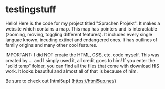# testingstuff

Hello! Here is the code for my project titled "Sprachen Projekt". It makes a website which contains a map. This map has pointers and is interactable (zooming, moving, toggling different features). It includes every single languae known, incuding extinct and endangered ones. It has outlines of family origins and many other cool features.

IMPORTANT: I did NOT create the HTML, CSS, etc. code myself. This was created by ... and I simply used it, all credit goes to him! If you enter the "solid temp" folder, you can find all the files that come with download HIS work. It looks beautiful and almost all of that is because of him.

Be sure to check out [html5up] (https://html5up.net/)
